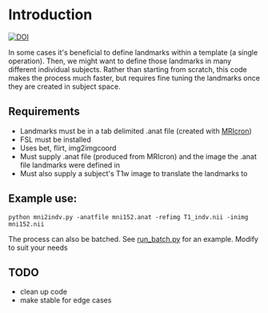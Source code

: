 # Introduction

[![DOI](https://zenodo.org/badge/144298465.svg)](https://zenodo.org/badge/latestdoi/144298465)

In some cases it's beneficial to define landmarks within a template (a single operation). Then, we might want to define those landmarks in many different individual subjects. Rather than starting from scratch, this code makes the process much faster, but requires fine tuning the landmarks once they are created in subject space.

## Requirements

- Landmarks must be in a tab delimited .anat file (created with [MRIcron](https://github.com/neurolabusc/MRIcron))
- FSL must be installed
- Uses bet, flirt, img2imgcoord
- Must supply .anat file (produced from MRIcron) and the image the .anat file landmarks were defined in
- Must also supply a subject's T1w image to translate the landmarks to

## Example use:

```python mni2indv.py -anatfile mni152.anat -refimg T1_indv.nii -inimg mni152.nii ```

The process can also be batched. See [run_batch.py](https://github.com/hanayik/mni2indv/blob/master/run_batch.py) for an example. Modify to suit your needs

## TODO

- clean up code
- make stable for edge cases